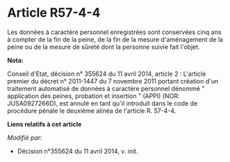 # Article R57-4-4

Les données à caractère personnel enregistrées sont conservées cinq ans à compter de la fin de la peine, de la fin de la
mesure d'aménagement de la peine ou de la mesure de sûreté dont la personne suivie fait l'objet.

**Nota:**

Conseil d'Etat, décision n° 355624 du 11 avril 2014, article 2 : L'article premier du décret n° 2011-1447 du 7 novembre 2011
portant création d'un traitement automatisé de données à caractère personnel dénommé " application des peines, probation et
insertion " (APPI) (NOR: JUSA0927266D), est annulé en tant qu'il introduit dans le code de procédure pénale le deuxième
alinéa de l'article R. 57-4-4.

**Liens relatifs à cet article**

_Modifié par_:

  - Décision n°355624 du 11 avril 2014, v. init.
